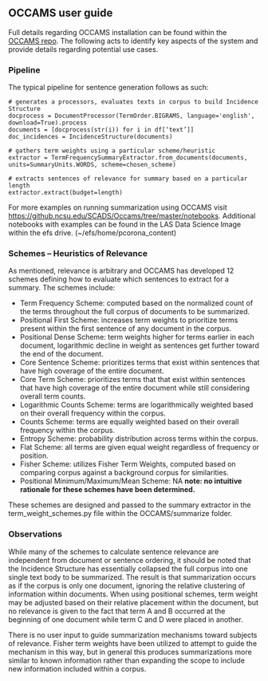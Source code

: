## OCCAMS user guide 

Full details regarding OCCAMS installation can be found within the [OCCAMS repo](https://github.ncsu.edu/SCADS/Occams). The following acts to identify key aspects of the system and provide details regarding potential use cases. 

### Pipeline

The typical pipeline for sentence generation follows as such: 

```
# generates a processors, evaluates texts in corpus to build Incidence Structure
docprocess = DocumentProcessor(TermOrder.BIGRAMS, language='english', download=True).process
documents = [docprocess(str(i)) for i in df[‘text’]]
doc_incidences = IncidenceStructure(documents)

# gathers term weights using a particular scheme/heuristic 
extractor = TermFrequencySummaryExtractor.from_documents(documents, units=SummaryUnits.WORDS, scheme=chosen_scheme)

# extracts sentences of relevance for summary based on a particular length
extractor.extract(budget=length)
```

For more examples on running summarization using OCCAMS visit https://github.ncsu.edu/SCADS/Occams/tree/master/notebooks. Additional notebooks with examples can be found in the LAS Data Science Image within the efs drive. (~/efs/home/pcorona_content)  


### Schemes – Heuristics of Relevance 

As mentioned, relevance is arbitrary and OCCAMS has developed 12 schemes defining how to evaluate which sentences to extract for a summary. The schemes include: 

-	Term Frequency Scheme: computed based on the normalized count of the terms throughout the full corpus of documents to be summarized. 
-	Positional First Scheme: increases term weights to prioritize terms present within the first sentence of any document in the corpus. 
-	Positional Dense Scheme: term weights higher for terms earlier in each document, logarithmic decline in weight as sentences get further toward the end of the document.    
-	Core Sentence Scheme: prioritizes terms that exist within sentences that have high coverage of the entire document. 
-	Core Term Scheme:  prioritizes terms that that exist within sentences that have high coverage of the entire document while still considering overall term counts. 
-	Logarithmic Counts Scheme: terms are logarithmically weighted based on their overall frequency within the corpus.
-	Counts Scheme: terms are equally weighted based on their overall frequency within the corpus. 
-	Entropy Scheme: probability distribution across terms within the corpus. 
-	Flat Scheme: all terms are given equal weight regardless of frequency or position. 
-	Fisher Scheme: utilizes Fisher Term Weights, computed based on comparing corpus against a background corpus for similarities. 
-	Positional Minimum/Maximum/Mean Scheme: NA **note: no intuitive rationale for these schemes have been determined.**

These schemes are designed and passed to the summary extractor in the term_weight_schemes.py file within the OCCAMS/summarize folder. 

### Observations 

While many of the schemes to calculate sentence relevance are independent from document or sentence ordering, it should be noted that the Incidence Structure has essentially collapsed the full corpus into one single text body to be summarized. The result is that summarization occurs as if the corpus is only one document, ignoring the relative clustering of information within documents. When using positional schemes, term weight may be adjusted based on their relative placement within the document, but no relevance is given to the fact that term A and B occurred at the beginning of one document while term C and D were placed in another. 

There is no user input to guide summarization mechanisms toward subjects of relevance. Fisher term weights have been utilized to attempt to guide the mechanism in this way, but in general this produces summarizations more similar to known information rather than expanding the scope to include new information included within a corpus. 


